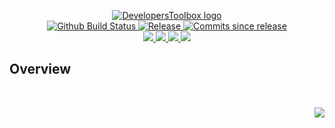 <!-- markdownlint-disable -->
<p align="center">
    <a href="https://github.com/DevelopersToolbox/">
        <img src="https://cdn.wolfsoftware.com/assets/images/github/organisations/developerstoolbox/black-and-white-circle-256.png" alt="DevelopersToolbox logo" />
    </a>
    <br />
    <a href="https://github.com/DevelopersToolbox/test/actions/workflows/cicd-pipeline.yml">
        <img src="https://img.shields.io/github/actions/workflow/status/DevelopersToolbox/test/cicd-pipeline.yml?branch=main&label=cicd%20pipeline&style=for-the-badge" alt="Github Build Status" />
    </a>
    <a href="https://github.com/DevelopersToolbox/test/releases/latest">
        <img src="https://img.shields.io/github/v/release/DevelopersToolbox/test?color=blue&label=Latest%20Release&style=for-the-badge" alt="Release">
    </a>
    <a href="https://github.com/DevelopersToolbox/test/releases/latest">
        <img src="https://img.shields.io/github/commits-since/DevelopersToolbox/test/latest.svg?color=blue&style=for-the-badge" alt="Commits since release">
    </a>
    <br />
    <a href="https://github.com/DevelopersToolbox/test/blob/main/.github/CODE_OF_CONDUCT.md">
        <img src="https://img.shields.io/badge/Code%20of%20Conduct-blue?style=for-the-badge" />
    </a>
    <a href="https://github.com/DevelopersToolbox/test/blob/main/.github/CONTRIBUTING.md">
        <img src="https://img.shields.io/badge/Contributing-blue?style=for-the-badge" />
    </a>
    <a href="https://github.com/DevelopersToolbox/test/blob/main/.github/SECURITY.md">
        <img src="https://img.shields.io/badge/Report%20Security%20Concern-blue?style=for-the-badge" />
    </a>
    <a href="https://github.com/DevelopersToolbox/test/issues">
        <img src="https://img.shields.io/badge/Get%20Support-blue?style=for-the-badge" />
    </a>
</p>

## Overview

<br />
<p align="right"><a href="https://wolfsoftware.com/"><img src="https://img.shields.io/badge/Created%20by%20Wolf%20on%20behalf%20of%20Wolf%20Software-blue?style=for-the-badge" /></a></p>
